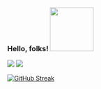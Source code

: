 ### Hello, folks! <img src="https://media.giphy.com/media/PhE9yZiXP0tGgK3vcP/giphy.gif" width="100" height="100" />



<!--
**Aishwarya020/aishwarya020** is a ✨ _special_ ✨ repository because its `README.md` (this file) appears on your GitHub profile.

Here are some ideas to get you started:

- 🔭 I’m currently working on OnedataShare and a Maternity App
- 🌱 I’m currently learning AWS S3, ReactJS
- 👯 I’m looking to collaborate on Web Developments
- 🤔 I’m looking for help with ...
- 💬 Ask me about well, Depends on what you want to learn about
- 📫 How to reach me: LinkedIn please!
- 😄 Pronouns: ...
- ⚡ Fun fact: 🤔🙄

-->
![](https://visitor-badge.glitch.me/badge?page_id=aishwarya020.aishwarya020)  ![](https://komarev.com/ghpvc/?username=aishwarya020&color=brightgreen)

<!--
gap
gap
-->
[![GitHub Streak](https://github-readme-streak-stats.herokuapp.com/?user=aishwarya020&theme=tokyonight)](https://git.io/streak-stats)

